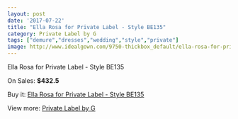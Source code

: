 ```yaml
---
layout: post
date: '2017-07-22'
title: "Ella Rosa for Private Label - Style BE135"
category: Private Label by G
tags: ["demure","dresses","wedding","style","private"]
image: http://www.idealgown.com/9750-thickbox_default/ella-rosa-for-private-label-style-be135.jpg
---
```

Ella Rosa for Private Label - Style BE135

On Sales: **$432.5**
<a href="https://www.idealgown.com/en/private-label-by-g/4028-ella-rosa-for-private-label-style-be135.html"><amp-img layout="responsive" width="600" height="600" src="//www.idealgown.com/9750-thickbox_default/ella-rosa-for-private-label-style-be135.jpg" alt="Ella Rosa for Private Label - Style BE135 0" /></a>
<a href="https://www.idealgown.com/en/private-label-by-g/4028-ella-rosa-for-private-label-style-be135.html"><amp-img layout="responsive" width="600" height="600" src="//www.idealgown.com/9751-thickbox_default/ella-rosa-for-private-label-style-be135.jpg" alt="Ella Rosa for Private Label - Style BE135 1" /></a>

Buy it: [Ella Rosa for Private Label - Style BE135](https://www.idealgown.com/en/private-label-by-g/4028-ella-rosa-for-private-label-style-be135.html "Ella Rosa for Private Label - Style BE135")

View more: [Private Label by G](https://www.idealgown.com/en/46-private-label-by-g "Private Label by G")